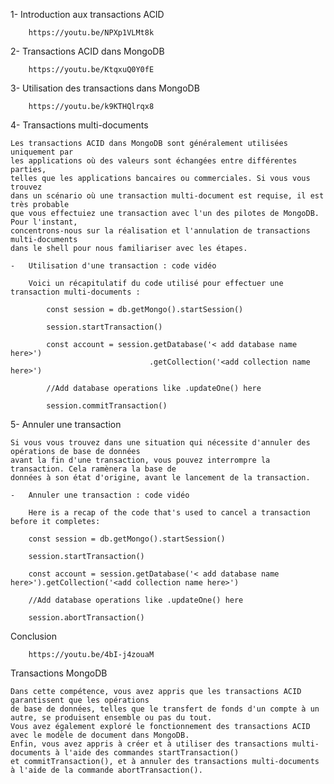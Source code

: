 1-  Introduction aux transactions ACID

        https://youtu.be/NPXp1VLMt8k


2-  Transactions ACID dans MongoDB

        https://youtu.be/KtqxuQ0Y0fE


3- Utilisation des transactions dans MongoDB

        https://youtu.be/k9KTHQlrqx8


4- Transactions multi-documents

    Les transactions ACID dans MongoDB sont généralement utilisées uniquement par 
    les applications où des valeurs sont échangées entre différentes parties, 
    telles que les applications bancaires ou commerciales. Si vous vous trouvez 
    dans un scénario où une transaction multi-document est requise, il est très probable 
    que vous effectuiez une transaction avec l'un des pilotes de MongoDB. Pour l'instant, 
    concentrons-nous sur la réalisation et l'annulation de transactions multi-documents 
    dans le shell pour nous familiariser avec les étapes.

    -   Utilisation d'une transaction : code vidéo

        Voici un récapitulatif du code utilisé pour effectuer une transaction multi-documents :

            const session = db.getMongo().startSession()

            session.startTransaction()

            const account = session.getDatabase('< add database name here>')
                                   .getCollection('<add collection name here>')

            //Add database operations like .updateOne() here

            session.commitTransaction()

5-  Annuler une transaction

    Si vous vous trouvez dans une situation qui nécessite d'annuler des opérations de base de données 
    avant la fin d'une transaction, vous pouvez interrompre la transaction. Cela ramènera la base de 
    données à son état d'origine, avant le lancement de la transaction.

    -   Annuler une transaction : code vidéo

        Here is a recap of the code that's used to cancel a transaction before it completes:

        const session = db.getMongo().startSession()

        session.startTransaction()

        const account = session.getDatabase('< add database name here>').getCollection('<add collection name here>')

        //Add database operations like .updateOne() here

        session.abortTransaction()


Conclusion

        https://youtu.be/4bI-j4zouaM

Transactions MongoDB

    Dans cette compétence, vous avez appris que les transactions ACID garantissent que les opérations
    de base de données, telles que le transfert de fonds d'un compte à un autre, se produisent ensemble ou pas du tout. 
    Vous avez également exploré le fonctionnement des transactions ACID avec le modèle de document dans MongoDB. 
    Enfin, vous avez appris à créer et à utiliser des transactions multi-documents à l'aide des commandes startTransaction() 
    et commitTransaction(), et à annuler des transactions multi-documents à l'aide de la commande abortTransaction().
